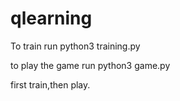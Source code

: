# qlearning


To train run python3 training.py

to play the game run python3 game.py

first train,then play.
